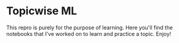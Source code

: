 # Topicwise ML
This repro is purely for the purpose of learning. Here you'll find the notebooks that I've worked on to learn and practice a topic. Enjoy!
